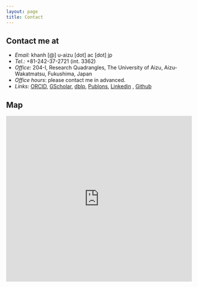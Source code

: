 ```yaml
---
layout: page
title: Contact 
---
```


## Contact me at

- *Email:* khanh [@] u-aizu [dot] ac [dot] jp
- *Tel.:* +81-242-37-2721 (int. 3362)
- *Office:* 204-I, Research Quadrangles, The University of Aizu, Aizu-Wakatmatsu, Fukushima, Japan 
- *Office hours*: please contact me in advanced.
- *Links:* [ORCID](https://orcid.org/0000-0001-6702-3870), [GScholar](https://scholar.google.com.vn/citations?user=mQbqkUMAAAAJ), [dblp](https://dblp.uni-trier.de/pid/184/5348.html), [Publons](https://publons.com/researcher/3564843),     [Linkedin](https://www.linkedin.com/in/khanhndang) , [Github](https://github.com/khanhdang)

## Map

<iframe src="https://www.google.com/maps/embed?pb=!1m18!1m12!1m3!1d1582.154647038886!2d139.93747710815344!3d37.524205744951445!2m3!1f0!2f0!3f0!3m2!1i1024!2i768!4f13.1!3m3!1m2!1s0x5f8aacc3de73177b%3A0x1bdb5c0c4942862a!2sThe%20University%20of%20Aizu!5e0!3m2!1svi!2sjp!4v1650074255859!5m2!1svi!2sjp" width="100%" height="450" style="border:0;" allowfullscreen="" loading="lazy" referrerpolicy="no-referrer-when-downgrade"></iframe>

